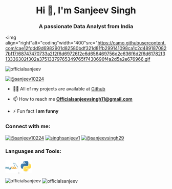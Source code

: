 <h1 align="center">Hi 👋, I'm Sanjeev Singh</h1>
<h3 align="center">A passionate Data Analyst from India</h3>

<img align="right"alt="coding"width="400"src="https://camo.githubusercontent.com/cae12fddd9d6982901d82580bdf321d81fb299141098ca1c2d4891870827bf17/68747470733a2f2f6d69726f2e6d656469756d2e636f6d2f6d61782f313336302f302a37513379765349765f7430696f4a2d5a2e676966.gif

<p align="left"> <img src="https://komarev.com/ghpvc/?username=officialsanjeev&label=Profile%20views&color=0e75b6&style=flat" alt="officialsanjeev" /> </p>

<p align="left"> <a href="https://twitter.com/@sanjeev10224" target="blank"><img src="https://img.shields.io/twitter/follow/@sanjeev10224?logo=twitter&style=for-the-badge" alt="@sanjeev10224" /></a> </p>

- 👨‍💻 All of my projects are available at [Github](Github)

- 📫 How to reach me **Officialsanjeevsingh11@gmail.com**

- ⚡ Fun fact **I am funny**

<h3 align="left">Connect with me:</h3>
<p align="left">
<a href="https://twitter.com/@sanjeev10224" target="blank"><img align="center" src="https://raw.githubusercontent.com/rahuldkjain/github-profile-readme-generator/master/src/images/icons/Social/twitter.svg" alt="@sanjeev10224" height="30" width="40" /></a>
<a href="https://linkedin.com/in/singhsanjeev1" target="blank"><img align="center" src="https://raw.githubusercontent.com/rahuldkjain/github-profile-readme-generator/master/src/images/icons/Social/linked-in-alt.svg" alt="singhsanjeev1" height="30" width="40" /></a>
<a href="https://instagram.com/@sanjeevsingh29" target="blank"><img align="center" src="https://raw.githubusercontent.com/rahuldkjain/github-profile-readme-generator/master/src/images/icons/Social/instagram.svg" alt="@sanjeevsingh29" height="30" width="40" /></a>
</p>

<h3 align="left">Languages and Tools:</h3>
<p align="left"> <a href="https://www.mysql.com/" target="_blank" rel="noreferrer"> <img src="https://raw.githubusercontent.com/devicons/devicon/master/icons/mysql/mysql-original-wordmark.svg" alt="mysql" width="40" height="40"/> </a> <a href="https://www.python.org" target="_blank" rel="noreferrer"> <img src="https://raw.githubusercontent.com/devicons/devicon/master/icons/python/python-original.svg" alt="python" width="40" height="40"/> </a> </p>

<p><img align="left" src="https://github-readme-stats.vercel.app/api/top-langs?username=officialsanjeev&show_icons=true&locale=en&layout=compact" alt="officialsanjeev" /></p>

<p>&nbsp;<img align="center" src="https://github-readme-stats.vercel.app/api?username=officialsanjeev&show_icons=true&locale=en" alt="officialsanjeev" /></p>
